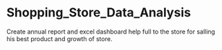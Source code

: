 # Shopping_Store_Data_Analysis
Create annual report and excel dashboard help full to the store for salling his best product and  growth of store.
